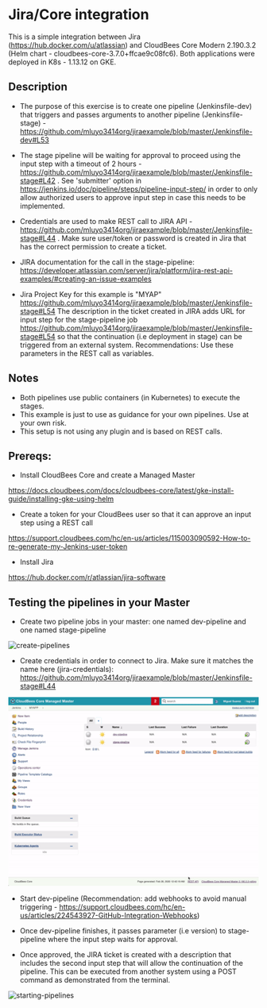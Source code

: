 # Jira/Core integration

This is a simple integration between Jira (https://hub.docker.com/u/atlassian) and CloudBees Core Modern 2.190.3.2 (Helm chart - cloudbees-core-3.7.0+ffcae9c08fc6). Both applications were deployed in K8s - 1.13.12 on GKE.

## Description

- The purpose of this exercise is to create one pipeline (Jenkinsfile-dev) that triggers and passes arguments to another pipeline (Jenkinsfile-stage) - https://github.com/mluyo3414org/jiraexample/blob/master/Jenkinsfile-dev#L53

- The stage pipeline will be waiting for approval to proceed using the input step with a timeout of 2 hours -https://github.com/mluyo3414org/jiraexample/blob/master/Jenkinsfile-stage#L42 . See 'submitter' option in https://jenkins.io/doc/pipeline/steps/pipeline-input-step/ in order to only allow authorized users to approve input step in case this needs to be implemented. 

- Credentials are used to make REST call to JIRA API -https://github.com/mluyo3414org/jiraexample/blob/master/Jenkinsfile-stage#L44 . Make sure user/token or password is created in Jira that has the correct permission to create a ticket.

- JIRA documentation for the call in the stage-pipeline: https://developer.atlassian.com/server/jira/platform/jira-rest-api-examples/#creating-an-issue-examples

- Jira Project Key for this example is "MYAP" https://github.com/mluyo3414org/jiraexample/blob/master/Jenkinsfile-stage#L54
The description in the ticket created in JIRA adds URL for input step for the stage-pipeline job https://github.com/mluyo3414org/jiraexample/blob/master/Jenkinsfile-stage#L54 so that the continuation (i.e deployment in stage) can be triggered from an external system. Recommendations: Use these parameters in the REST call as variables.


## Notes

* Both pipelines use public containers (in Kubernetes) to execute the stages.
* This example is just to use as guidance for your own pipelines. Use at your own risk.
* This setup is not using any plugin and is based on REST calls.

## Prereqs:

* Install CloudBees Core and create a Managed Master

https://docs.cloudbees.com/docs/cloudbees-core/latest/gke-install-guide/installing-gke-using-helm

* Create a token for your CloudBees user so that it can approve an input step using a REST call

https://support.cloudbees.com/hc/en-us/articles/115003090592-How-to-re-generate-my-Jenkins-user-token

* Install Jira

https://hub.docker.com/r/atlassian/jira-software

## Testing the pipelines in your Master

* Create two pipeline jobs in your master: one named dev-pipeline and one named stage-pipeline

![create-pipelines](images/create-pipelines.gif)

* Create credentials in order to connect to Jira. Make sure it matches the name here (jira-credentials): https://github.com/mluyo3414org/jiraexample/blob/master/Jenkinsfile-stage#L44 

![create-credentials](images/create-credentials.gif)

* Start dev-pipeline (Recommendation: add webhooks to avoid manual triggering - https://support.cloudbees.com/hc/en-us/articles/224543927-GitHub-Integration-Webhooks) 

* Once dev-pipeline finishes, it passes parameter (i.e version) to stage-pipeline where the input step waits for approval.

* Once approved, the JIRA ticket is created with a description that includes the second input step that will allow the continuation of the pipeline. This can be executed from another system using a POST command as demonstrated from the terminal.

![starting-pipelines](images/starting-pipelines.gif)







